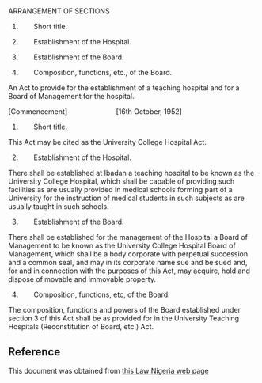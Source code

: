 # 

ARRANGEMENT OF SECTIONS

1.        Short title.

2.        Establishment of the Hospital.

3.        Establishment of the Board.

4.        Composition, functions, etc., of the Board.

An Act to provide for the establishment of a teaching hospital and for a Board of Management for the hospital.

[Commencement]                         [16th October, 1952]

1.        Short title.

This Act may be cited as the University College Hospital Act.

2.        Establishment of the Hospital.

There shall be established at Ibadan a teaching hospital to be known as the University College Hospital, which shall be capable of providing such facilities as are usually provided in medical schools forming part of a University for the instruction of medical students in such subjects as are usually taught in such schools.

3.        Establishment of the Board.

There shall be established for the management of the Hospital a Board of Management to be known as the University College Hospital Board of Management, which shall be a body corporate with perpetual succession and a common seal, and may in its corporate name sue and be sued and, for and in connection with the purposes of this Act, may acquire, hold and dispose of movable and immovable property.

4.        Composition, functions, etc, of the Board.

The composition, functions and powers of the Board established under section 3 of this Act shall be as provided for in the University Teaching Hospitals (Reconstitution of Board, etc.) Act.

## Reference

This document was obtained from [this Law Nigeria web page](http://www.lawnigeria.com/LFN/U/University-College-Hospital-Act.php)